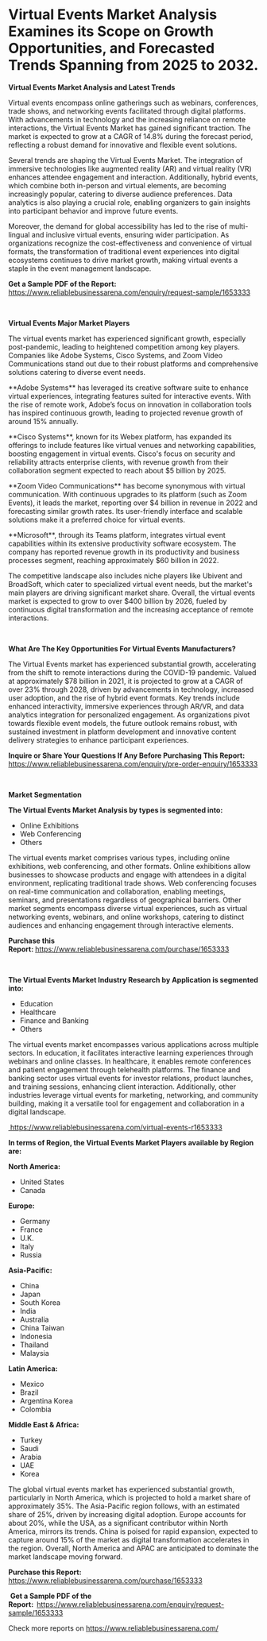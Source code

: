 <p><h1>Virtual Events Market Analysis Examines its Scope on Growth Opportunities, and Forecasted Trends Spanning from 2025 to 2032.</h1></p><p><strong>Virtual Events Market Analysis and Latest Trends</strong></p>
<p><p>Virtual events encompass online gatherings such as webinars, conferences, trade shows, and networking events facilitated through digital platforms. With advancements in technology and the increasing reliance on remote interactions, the Virtual Events Market has gained significant traction. The market is expected to grow at a CAGR of 14.8% during the forecast period, reflecting a robust demand for innovative and flexible event solutions.</p><p>Several trends are shaping the Virtual Events Market. The integration of immersive technologies like augmented reality (AR) and virtual reality (VR) enhances attendee engagement and interaction. Additionally, hybrid events, which combine both in-person and virtual elements, are becoming increasingly popular, catering to diverse audience preferences. Data analytics is also playing a crucial role, enabling organizers to gain insights into participant behavior and improve future events.</p><p>Moreover, the demand for global accessibility has led to the rise of multi-lingual and inclusive virtual events, ensuring wider participation. As organizations recognize the cost-effectiveness and convenience of virtual formats, the transformation of traditional event experiences into digital ecosystems continues to drive market growth, making virtual events a staple in the event management landscape.</p></p>
<p><strong>Get a Sample PDF of the Report:&nbsp;</strong> <a href="https://www.reliablebusinessarena.com/enquiry/request-sample/1653333?utm_campaign=2528&utm_medium=2&utm_source=Github&utm_content=ia&utm_term=05032025&utm_id=virtual-events">https://www.reliablebusinessarena.com/enquiry/request-sample/1653333</a></p>
<p>&nbsp;</p>
<p><strong>Virtual Events Major Market Players</strong></p>
<p><p>The virtual events market has experienced significant growth, especially post-pandemic, leading to heightened competition among key players. Companies like Adobe Systems, Cisco Systems, and Zoom Video Communications stand out due to their robust platforms and comprehensive solutions catering to diverse event needs.</p><p>**Adobe Systems** has leveraged its creative software suite to enhance virtual experiences, integrating features suited for interactive events. With the rise of remote work, Adobe’s focus on innovation in collaboration tools has inspired continuous growth, leading to projected revenue growth of around 15% annually.</p><p>**Cisco Systems**, known for its Webex platform, has expanded its offerings to include features like virtual venues and networking capabilities, boosting engagement in virtual events. Cisco's focus on security and reliability attracts enterprise clients, with revenue growth from their collaboration segment expected to reach about $5 billion by 2025.</p><p>**Zoom Video Communications** has become synonymous with virtual communication. With continuous upgrades to its platform (such as Zoom Events), it leads the market, reporting over $4 billion in revenue in 2022 and forecasting similar growth rates. Its user-friendly interface and scalable solutions make it a preferred choice for virtual events.</p><p>**Microsoft**, through its Teams platform, integrates virtual event capabilities within its extensive productivity software ecosystem. The company has reported revenue growth in its productivity and business processes segment, reaching approximately $60 billion in 2022. </p><p>The competitive landscape also includes niche players like Ubivent and BroadSoft, which cater to specialized virtual event needs, but the market's main players are driving significant market share. Overall, the virtual events market is expected to grow to over $400 billion by 2026, fueled by continuous digital transformation and the increasing acceptance of remote interactions.</p></p>
<p>&nbsp;</p>
<p><strong>What Are The Key Opportunities For Virtual Events Manufacturers?</strong></p>
<p><p>The Virtual Events market has experienced substantial growth, accelerating from the shift to remote interactions during the COVID-19 pandemic. Valued at approximately $78 billion in 2021, it is projected to grow at a CAGR of over 23% through 2028, driven by advancements in technology, increased user adoption, and the rise of hybrid event formats. Key trends include enhanced interactivity, immersive experiences through AR/VR, and data analytics integration for personalized engagement. As organizations pivot towards flexible event models, the future outlook remains robust, with sustained investment in platform development and innovative content delivery strategies to enhance participant experiences.</p></p>
<p><strong>Inquire or Share Your Questions If Any Before Purchasing This Report:</strong> <a href="https://www.reliablebusinessarena.com/enquiry/pre-order-enquiry/1653333?utm_campaign=2528&utm_medium=2&utm_source=Github&utm_content=ia&utm_term=05032025&utm_id=virtual-events">https://www.reliablebusinessarena.com/enquiry/pre-order-enquiry/1653333</a></p>
<p>&nbsp;</p>
<p><strong>Market Segmentation</strong></p>
<p><strong>The Virtual Events Market Analysis by types is segmented into:</strong></p>
<p><ul><li>Online Exhibitions</li><li>Web Conferencing</li><li>Others</li></ul></p>
<p><p>The virtual events market comprises various types, including online exhibitions, web conferencing, and other formats. Online exhibitions allow businesses to showcase products and engage with attendees in a digital environment, replicating traditional trade shows. Web conferencing focuses on real-time communication and collaboration, enabling meetings, seminars, and presentations regardless of geographical barriers. Other market segments encompass diverse virtual experiences, such as virtual networking events, webinars, and online workshops, catering to distinct audiences and enhancing engagement through interactive elements.</p></p>
<p><strong>Purchase this Report:&nbsp;</strong><a href="https://www.reliablebusinessarena.com/purchase/1653333?utm_campaign=2528&utm_medium=2&utm_source=Github&utm_content=ia&utm_term=05032025&utm_id=virtual-events">https://www.reliablebusinessarena.com/purchase/1653333</a></p>
<p>&nbsp;</p>
<p><strong>The Virtual Events Market Industry Research by Application is segmented into:</strong></p>
<p><ul><li>Education</li><li>Healthcare</li><li>Finance and Banking</li><li>Others</li></ul></p>
<p><p>The virtual events market encompasses various applications across multiple sectors. In education, it facilitates interactive learning experiences through webinars and online classes. In healthcare, it enables remote conferences and patient engagement through telehealth platforms. The finance and banking sector uses virtual events for investor relations, product launches, and training sessions, enhancing client interaction. Additionally, other industries leverage virtual events for marketing, networking, and community building, making it a versatile tool for engagement and collaboration in a digital landscape.</p></p>
<p><a href="https://www.reliablebusinessarena.com/virtual-events-r1653333?utm_campaign=2528&utm_medium=2&utm_source=Github&utm_content=ia&utm_term=05032025&utm_id=virtual-events">&nbsp;https://www.reliablebusinessarena.com/virtual-events-r1653333</a></p>
<p><strong>In terms of Region, the Virtual Events Market Players available by Region are:</strong></p>
<p>
    <p> <strong> North America: </strong>
        <ul>
            <li>United States</li>
            <li>Canada</li>
        </ul>
        </p> 
    <p> <strong> Europe: </strong>
        <ul>
            <li>Germany</li>
            <li>France</li>
            <li>U.K.</li>
            <li>Italy</li>
            <li>Russia</li>
        </ul>
        </p> 
    <p> <strong> Asia-Pacific: </strong>
        <ul>
            <li>China</li>
            <li>Japan</li>
            <li>South Korea</li>
            <li>India</li>
            <li>Australia</li>
            <li>China Taiwan</li>
            <li>Indonesia</li>
            <li>Thailand</li>
            <li>Malaysia</li>
        </ul>
        </p> 
    <p> <strong> Latin America: </strong>
        <ul>
            <li>Mexico</li>
            <li>Brazil</li>
            <li>Argentina Korea</li>
            <li>Colombia</li>
        </ul>
        </p> 
    <p> <strong> Middle East & Africa: </strong>
        <ul>
            <li>Turkey</li>
            <li>Saudi</li>
            <li>Arabia</li>
            <li>UAE</li>
            <li>Korea</li>
        </ul>
    </p>
    </p>
<p><p>The global virtual events market has experienced substantial growth, particularly in North America, which is projected to hold a market share of approximately 35%. The Asia-Pacific region follows, with an estimated share of 25%, driven by increasing digital adoption. Europe accounts for about 20%, while the USA, as a significant contributor within North America, mirrors its trends. China is poised for rapid expansion, expected to capture around 15% of the market as digital transformation accelerates in the region. Overall, North America and APAC are anticipated to dominate the market landscape moving forward.</p></p>
<p><strong>Purchase this Report: </strong><a href="https://www.reliablebusinessarena.com/purchase/1653333?utm_campaign=2528&utm_medium=2&utm_source=Github&utm_content=ia&utm_term=05032025&utm_id=virtual-events">https://www.reliablebusinessarena.com/purchase/1653333</a></p>
<p>&nbsp;<strong>Get a Sample PDF of the Report:&nbsp;&nbsp;</strong><a href="https://www.reliablebusinessarena.com/enquiry/request-sample/1653333?utm_campaign=2528&utm_medium=2&utm_source=Github&utm_content=ia&utm_term=05032025&utm_id=virtual-events">https://www.reliablebusinessarena.com/enquiry/request-sample/1653333</a></p>
<p><strong></strong></p>
<p>Check more reports on <a href="https://www.reliablebusinessarena.com/?utm_campaign=2528&utm_medium=2&utm_source=Github&utm_content=ia&utm_term=05032025&utm_id=virtual-events">https://www.reliablebusinessarena.com/</a></p>